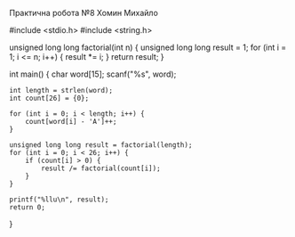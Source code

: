 Практична робота №8 Хомин Михайло

#include <stdio.h>
#include <string.h>

unsigned long long factorial(int n) {
    unsigned long long result = 1;
    for (int i = 1; i <= n; i++) {
        result *= i;
    }
    return result;
}

int main() {
    char word[15];
    scanf("%s", word);

    int length = strlen(word);
    int count[26] = {0};

    for (int i = 0; i < length; i++) {
        count[word[i] - 'A']++;
    }

    unsigned long long result = factorial(length);
    for (int i = 0; i < 26; i++) {
        if (count[i] > 0) {
            result /= factorial(count[i]);
        }
    }

    printf("%llu\n", result);
    return 0;
}
